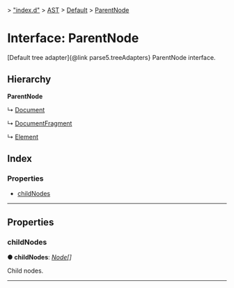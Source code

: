 [](../README.md) > ["index.d"](../modules/_index_d_.md) > [AST](../modules/_index_d_.ast.md) > [Default](../modules/_index_d_.ast.default.md) > [ParentNode](../interfaces/_index_d_.ast.default.parentnode.md)

# Interface: ParentNode

\[Default tree adapter\]{@link parse5.treeAdapters} ParentNode interface.

## Hierarchy

**ParentNode**

↳  [Document](_index_d_.ast.default.document.md)

↳  [DocumentFragment](_index_d_.ast.default.documentfragment.md)

↳  [Element](_index_d_.ast.default.element.md)

## Index

### Properties

* [childNodes](_index_d_.ast.default.parentnode.md#childnodes)

---

## Properties

<a id="childnodes"></a>

###  childNodes

**● childNodes**: *[Node](_index_d_.ast.default.node.md)[]*

Child nodes.

___

